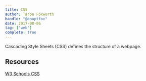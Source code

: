```yaml
---
title: CSS
author: Taron Foxworth
handle: "@anaptfox"
date: 2017-08-06
tag: ['web']
complete: true
---
```


Cascading Style Sheets (CSS) defines the structure of a webpage. 

## Resources

[W3 Schools CSS](https://www.w3schools.com/html/html_css.asp)